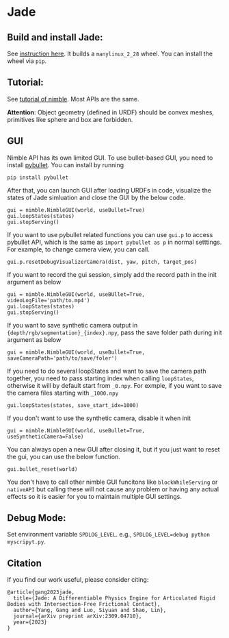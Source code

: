 # Jade

## Build and install Jade:

See [instruction here](build_container/README.md). It builds a `manylinux_2_28`
wheel. You can install the wheel via `pip`.

## Tutorial:

See [tutorial of nimble](https://nimblephysics.org/docs/). Most APIs are the same.

**Attention**: Object geometry (defined in URDF) should be convex meshes, primitives like sphere and box are forbidden.

## GUI
Nimble API has its own limited GUI. To use bullet-based GUI, you need to install [pybullet](https://pybullet.org/wordpress/). You can install by running

`pip install pybullet`

After that, you can launch GUI after loading URDFs in code, visualize the states of Jade simluation and close the GUI by the below code.

```
gui = nimble.NimbleGUI(world, useBullet=True)
gui.loopStates(states)
gui.stopServing()
```
If you want to use pybullet related functions you can use `gui.p` to access pybullet API, which is the same as `import pybullet as p` in normal setttings. For example, to change camera view, you can call. 
```
gui.p.resetDebugVisualizerCamera(dist, yaw, pitch, target_pos)
```

If you want to record the gui session, simply add the record path in the init argument as below
```
gui = nimble.NimbleGUI(world, useBUllet=True, videoLogFile='path/to.mp4')
gui.loopStates(states)
gui.stopServing()
```

If you want to save synthetic camera output in `{depth/rgb/segmentation}_{index}.npy`, pass the save folder path during init argument as below
```
gui = nimble.NimbleGUI(world, useBullet=True, saveCameraPath='path/to/save/foler')
```
If you need to do several loopStates and want to save the camera path together, you need to pass starting index when calling `loopStates`, otherwise it will by default start from `_0.npy`. For exmple, if you want to save the camera files starting with `_1000.npy`
```
gui.loopStates(states, save_start_idx=1000)
```

If you don't want to use the synthetic camera, disable it when init
```
gui = nimble.NimbleGUI(world, useBullet=True, useSyntheticCamera=False)
```

You can always open a new GUI after closing it, but if you just want to reset the gui, you can use the below function.

```
gui.bullet_reset(world)
```

You don't have to call other nimble GUI funcitons like `blockWhileServing` or `nativeAPI` but calling these will not cause any problem or having any actual effects so it is easier for you to maintain multiple GUI settings.


## Debug Mode:

Set environment variable `SPDLOG_LEVEL`. e.g., `SPDLOG_LEVEL=debug python myscripyt.py`.

## Citation

If you find our work useful, please consider citing:
```
@article{gang2023jade,
  title={Jade: A Differentiable Physics Engine for Articulated Rigid Bodies with Intersection-Free Frictional Contact},
  author={Yang, Gang and Luo, Siyuan and Shao, Lin},
  journal={arXiv preprint arXiv:2309.04710},
  year={2023}
}
```

